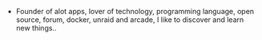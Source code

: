 - Founder of alot apps, lover of technology, programming language, open source, forum, docker, unraid and arcade, I like to discover and learn new things..
  <br>





















































































































































































































































































































































































































































































































